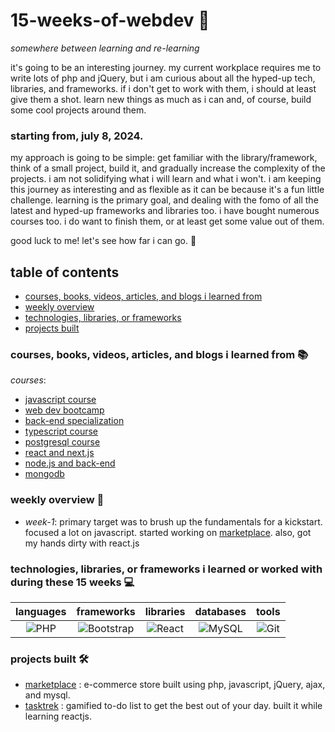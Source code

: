 # 15-weeks-of-webdev 🚀

*somewhere between learning and re-learning*

it's going to be an interesting journey. my current workplace requires me to write lots of php and jQuery, but i am curious about all the hyped-up tech, libraries, and frameworks. if i don't get to work with them, i should at least give them a shot. learn new things as much as i can and, of course, build some cool projects around them.

### starting from, july 8, 2024.

my approach is going to be simple: get familiar with the library/framework, think of a small project, build it, and gradually increase the complexity of the projects. i am not solidifying what i will learn and what i won't. i am keeping this journey as interesting and as flexible as it can be because it's a fun little challenge. learning is the primary goal, and dealing with the fomo of all the latest and hyped-up frameworks and libraries too. i have bought numerous courses too. i do want to finish them, or at least get some value out of them.

good luck to me! let's see how far i can go. 🚀

## table of contents
- [courses, books, videos, articles, and blogs i learned from](#courses-books-videos-articles-and-blogs-i-learned-from)
- [weekly overview](#weekly-overview)
- [technologies, libraries, or frameworks](#technologies-libraries-or-frameworks-i-learned-or-worked-with-during-these-15-weeks)
- [projects built](#projects-built)

### courses, books, videos, articles, and blogs i learned from 📚

*courses*:
- [javascript course]()
- [web dev bootcamp]()
- [back-end specialization]()
- [typescript course]()
- [postgresql course]()
- [react and next.js]()
- [node.js and back-end]()
- [mongodb]()

### weekly overview 📅
- *week-1*: primary target was to brush up the fundamentals for a kickstart. focused a lot on javascript. started working on [marketplace](https://github.com/ashutosh-dave/marketplace). also, got my hands dirty with react.js

### technologies, libraries, or frameworks i learned or worked with during these 15 weeks 💻

| languages | frameworks | libraries | databases | tools |
|:---------:|:----------:|:---------:|:---------:|:-----:|
| ![PHP](https://img.shields.io/badge/php-777BB4?style=for-the-badge&logo=php&logoColor=white)       | ![Bootstrap](https://img.shields.io/badge/bootstrap-563D7C?style=for-the-badge&logo=bootstrap&logoColor=white)  | ![React](https://img.shields.io/badge/react-61DAFB?style=for-the-badge&logo=react&logoColor=white)  | ![MySQL](https://img.shields.io/badge/mysql-4479A1?style=for-the-badge&logo=mysql&logoColor=white)     | ![Git](https://img.shields.io/badge/git-F05032?style=for-the-badge&logo=git&logoColor=white)   |

### projects built 🛠️
- [marketplace](https://github.com/ashutosh-dave/Marketplace) : e-commerce store built using php, javascript, jQuery, ajax, and mysql.
- [tasktrek](https://github.com/ashutosh-dave/task-trek) : gamified to-do list to get the best out of your day. built it while learning reactjs.
